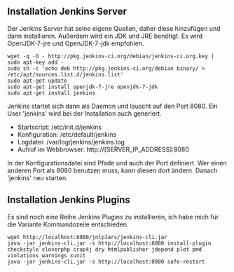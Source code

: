 ## Installation Jenkins Server

Der Jenkins Server hat seine eigene Quellen, daher diese hinzufügen und dann installieren. Außerdem wird ein JDK und JRE benötigt. Es wird OpenJDK-7-jre und OpenJDK-7-jdk empfohlen. 

    wget -q -O - http://pkg.jenkins-ci.org/debian/jenkins-ci.org.key | sudo apt-key add -
    sudo sh -c 'echo deb http://pkg.jenkins-ci.org/debian binary/ > /etc/apt/sources.list.d/jenkins.list' 
    sudo apt-get update
    sudo apt-get install openjdk-7-jre openjdk-7-jdk
    sudo apt-get install jenkins
    
Jenkins startet sich dann als Daemon und lauscht auf den Port 8080. Ein User 'jenkins' wird bei der Installation auch generiert.

- Startscript: /etc/init.d/jenkins
- Konfiguration: /etc/default/jenkins
- Logdatei: /var/log/jenkins/jenkins.log
- Aufruf im Webbrowser: http://[SERVER_IP_ADDRESS]:8080

In der Konfigurationsdatei sind Pfade und auch der Port definiert. Wer einen anderen Port als 8080 benutzen muss, kann diesen dort ändern. Danach 'jenkins' neu starten.

## Installation Jenkins Plugins

Es sind noch eine Reihe Jenkins Plugins zu installieren, ich habe mich für die Variante Kommandozeile entschieden.

    wget http://localhost:8080/jnlpJars/jenkins-cli.jar
    java -jar jenkins-cli.jar -s http://localhost:8080 install-plugin checkstyle cloverphp crap4j dry htmlpublisher jdepend plot pmd violations warnings xunit
    java -jar jenkins-cli.jar -s http://localhost:8080 safe-restart
    
